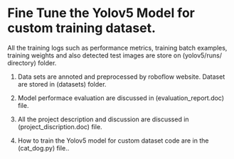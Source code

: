 # Fine Tune the Yolov5 Model for custom training dataset.

All the training logs such as performance metrics, training batch examples, training weights and also detected test images are store on (yolov5/runs/ directory) folder.

 1. Data sets are annoted and preprocessed by roboflow website. Dataset are stored in (datasets) folder.

 2. Model performace evaluation are discussed in (evaluation_report.doc) file.

 3. All the project description and discussion are discussed in (project_discription.doc) file.
 
 4. How to train the Yolov5 model for custom dataset code are in the (cat_dog.py) file..

